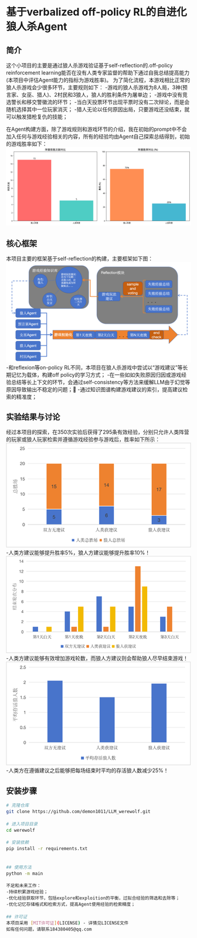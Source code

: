# 基于verbalized off-policy RL的自进化狼人杀Agent

## 简介
这个小项目的主要是通过狼人杀游戏验证基于self-reflection的.off-policy reinforcement learning能否在没有人类专家监督的帮助下通过自我总结提高能力(本项目中评估Agent能力的指标为游戏胜率)。
为了简化流程，本游戏相比正常的狼人杀游戏会少很多环节，主要规则如下：
-游戏的狼人杀游戏为8人局，3神(预言家、女巫、猎人)、2村民和3狼人，狼人的胜利条件为屠单边；
-游戏中没有竞选警长和移交警徽流的环节；
-当白天投票环节出现平票时没有二次辩论，而是会随机选择其中一位玩家消灭；
-猎人无论以任何原因出局，只要游戏还没结束，就可以触发猎枪复仇的技能；

在Agent构建方面，除了游戏规则和游戏环节的介绍，我在初始的prompt中不会加入任何与游戏经验相关的内容，所有的经验均由Agent自己探索总结得到，初始的游戏胜率如下：
![初始胜率对比](./assets/阵营胜率对比图表.png)

## 核心框架
本项目主要的框架基于self-reflection的构建，主要框架如下图：
![主要架构图](./assets/架构图.png)
-和reflexion等on-policy RL不同，本项目在狼人杀游戏中尝试以“游戏建议”等长期记忆为载体，构建off policy的学习方式；
-在一些如如失败原因归因或游戏经验总结等长上下文的环节，会通过self-consistency等方法来缓解LLM由于幻觉等原因导致输出不稳定的问题；
-通过知识图谱构建游戏建议的索引，提高建议检索的精准度；
## 实验结果与讨论    
经过本项目的探索，在350次实验后获得了295条有效经验，分别只允许人类阵营的玩家或狼人玩家检索并遵循游戏经验参与游戏后，胜率如下所示：
![胜场对比](./assets/总胜场.png)
-人类方建议能够提升胜率5%，狼人方建议能够提升胜率10%！
![结束轮次分布](./assets/轮次分布.png)
-人类方建议能够有效增加游戏轮数，而狼人方建议则会帮助狼人尽早结束游戏！
![平均存活狼人数](./assets/存活狼人数.png)
-人类方在遵循建议之后能够把每场结束时平均的存活狼人数减少25%！

## 安装步骤
```bash
# 克隆仓库
git clone https://github.com/demon1011/LLM_werewolf.git

# 进入项目目录
cd werewolf

# 安装依赖
pip install -r requirements.txt


## 使用方法
python -m main

不足和未来工作：
-持续积累游戏经验；
-优化经验获取环节，包括explore和exploition的平衡，过拟合经验的筛选和去除等；
-优化记忆存储格式和检索方式，提高Agent使用经验的检索精度；

## 许可证
本项目采用 [MIT许可证](LICENSE) - 详情见LICENSE文件	
如有任何问题，请联系184380405@qq.com
